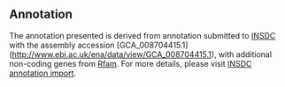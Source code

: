 
Annotation
----------

The annotation presented is derived from annotation submitted to
[INSDC](http://www.insdc.org) with the assembly accession [GCA\_008704415.1]
(http://www.ebi.ac.uk/ena/data/view/GCA_008704415.1),
with additional non-coding genes from
[Rfam](http://rfam.xfam.org/). For more details, please visit [INSDC
annotation import](http://ensemblgenomes.org/info/data/insdc_annotation).
